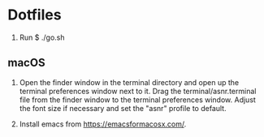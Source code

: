 # Dotfiles

1. Run $ ./go.sh


## macOS

1. Open the finder window in the terminal directory and open up the terminal preferences window next to it. Drag the terminal/asnr.terminal file from the finder window to the terminal preferences window. Adjust the font size if necessary and set the "asnr" profile to default.

2. Install emacs from https://emacsformacosx.com/.
